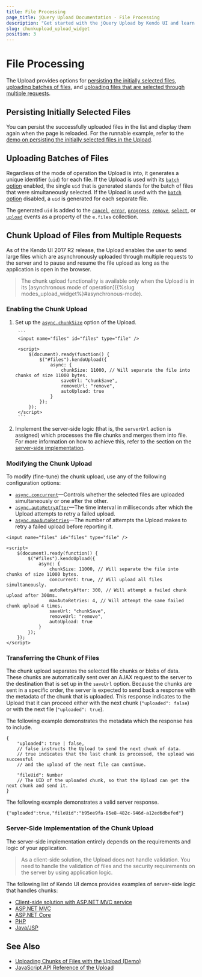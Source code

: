 ```yaml
---
title: File Processing
page_title: jQuery Upload Documentation - File Processing
description: "Get started with the jQuery Upload by Kendo UI and learn how to persist the initially selected files, upload batches of files, and do a chunk upload for files selected through multiple requests."
slug: chunkupload_upload_widget
position: 3
---
```


# File Processing

The Upload provides options for [persisting the initially selected files](#persisting-initially-selected-files), [uploading batches of files](#uploading-batches-of-files), and [uploading files that are selected through multiple requests](#chunk-upload-of-files-from-multiple-requests).

## Persisting Initially Selected Files

You can persist the successfully uploaded files in the list and display them again when the page is reloaded. For the runnable example, refer to the [demo on persisting the initially selected files in the Upload](https://demos.telerik.com/kendo-ui/upload/initialfiles).

## Uploading Batches of Files

Regardless of the mode of operation the Upload is into, it generates a unique identifier (`uid`) for each file. If the Upload is used with its [`batch` option](/api/javascript/ui/upload/configuration/async.batch) enabled, the single `uid` that is generated stands for the batch of files that were simultaneously selected. If the Upload is used with the [`batch` option](/api/javascript/ui/upload/configuration/async.batch) disabled, a `uid` is generated for each separate file.

The generated `uid` is added to the [`cancel`](/api/javascript/ui/upload/events/cancel), [`error`](/api/javascript/ui/upload/events/error), [`progress`](/api/javascript/ui/upload/events/progress), [`remove`](/api/javascript/ui/upload/events/remove), [`select`](/api/javascript/ui/upload/events/select), or [`upload`](/api/javascript/ui/upload/events/upload) events as a property of the `e.files` collection.

## Chunk Upload of Files from Multiple Requests

As of the Kendo UI 2017 R2 release, the Upload enables the user to send large files which are asynchronously uploaded through multiple requests to the server and to pause and resume the file upload as long as the application is open in the browser.

> The chunk upload functionality is available only when the Upload is in its [asynchronous mode of operation]({%slug modes_upload_widget%}#asynchronous-mode).

### Enabling the Chunk Upload

1. Set up the [`async.chunkSize`](/api/javascript/ui/upload/configuration/async.chunksize) option of the Upload.

        ```
        <input name="files" id="files" type="file" />

        <script>
            $(document).ready(function() {
                $("#files").kendoUpload({
                    async: {
                        chunkSize: 11000, // Will separate the file into chunks of size 11000 bytes.
                        saveUrl: "chunkSave",
                        removeUrl: "remove",
                        autoUpload: true
                    }
                });
            });
        </script>
        ```

1. Implement the server-side logic (that is, the `serverUrl` action is assigned) which processes the file chunks and merges them into file. For more information on how to achieve this, refer to the section on the [server-side implementation](#server-side-implementation).

### Modifying the Chunk Upload

To modify (fine-tune) the chunk upload, use any of the following configuration options:

* [`async.concurrent`](/api/javascript/ui/upload/configuration/async.concurrent)&mdash;Controls whether the selected files are uploaded simultaneously or one after the other.
* [`async.autoRetryAfter`](/api/javascript/ui/upload/configuration/async.autoretryafter)&mdash;The time interval in milliseconds after which the Upload attempts to retry a failed upload.
* [`async.maxAutoRetries`](/api/javascript/ui/upload/configuration/async.maxautoretries)&mdash;The number of attempts the Upload makes to retry a failed upload before reporting it.

```
<input name="files" id="files" type="file" />

<script>
    $(document).ready(function() {
        $("#files").kendoUpload({
            async: {
                chunkSize: 11000, // Will separate the file into chunks of size 11000 bytes.
                concurrent: true, // Will upload all files simultaneously.
                autoRetryAfter: 300, // Will attempt a failed chunk upload after 300ms.
                maxAutoRetries: 4, // Will attempt the same failed chunk upload 4 times.
                saveUrl: "chunkSave",
                removeUrl: "remove",
                autoUpload: true
            }
        });
    });
</script>
```

### Transferring the Chunk of Files

The chunk upload separates the selected file chunks or blobs of data. These chunks are automatically sent over an AJAX request to the server to the destination that is set up in the `saveUrl` option. Because the chunks are sent in a specific order, the server is expected to send back a response with the metadata of the chunk that is uploaded. This response indicates to the Upload that it can proceed either with the next chunk (`"uploaded": false`) or with the next file (`"uploaded": true`).

The following example demonstrates the metadata which the response has to include.

    {
        "uploaded": true | false,
        // false instructs the Upload to send the next chunk of data.
        // true indicates that the last chunk is processed, the upload was successful
        // and the upload of the next file can continue.

        "fileUid": Number
        // The UID of the uploaded chunk, so that the Upload can get the next chunk and send it.
    }

The following example demonstrates a valid server response.

    {"uploaded":true,"fileUid":"b95ee9fa-85e8-482c-946d-a12ed6dbefed"}

### Server-Side Implementation of the Chunk Upload

The server-side implementation entirely depends on the requirements and logic of your application.

> As a client-side solution, the Upload does not handle validation. You need to handle the validation of files and the security requirements on the server by using application logic.

The following list of Kendo UI demos provides examples of server-side logic that handles chunks:

* [Client-side solution with ASP.NET MVC service](https://demos.telerik.com/kendo-ui/upload/chunkupload)
* [ASP.NET MVC](https://demos.telerik.com/aspnet-mvc/upload/chunkupload)
* [ASP.NET Core](https://demos.telerik.com/aspnet-core/upload/chunkupload)
* [PHP](https://demos.telerik.com/php-ui/upload/chunkupload)
* [Java/JSP](https://demos.telerik.com/jsp-ui/upload/chunkupload)

## See Also

* [Uploading Chunks of Files with the Upload (Demo)](https://demos.telerik.com/kendo-ui/upload/chunkupload)
* [JavaScript API Reference of the Upload](/api/javascript/ui/upload)
